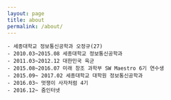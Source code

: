 ```yaml
---
layout: page
title: about
permalink: /about/
---
```

    - 세종대학교 정보통신공학과 오정규(27)
    - 2010.03~2015.08 세종대학교 정보통신공학과
    - 2011.03~2012.12 대한민국 육군
    - 2015.08~2016.07 미래 창조 과학부 SW Maestro 6기 연수생                         
    - 2015.09~ 2017.02 세종대학교 대학원 정보통신공학과
    - 2016.03~ 멋쟁이 사자처럼 4기 
    - 2016.12~ 줌인터넷
                    